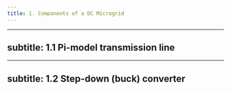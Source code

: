 ```yaml
---
title: 1. Components of a DC Microgrid
---
```


---
subtitle: 1.1 Pi-model transmission line
---

---
subtitle: 1.2 Step-down (buck) converter
---

